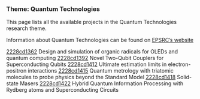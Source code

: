 ### Theme: Quantum Technologies

This page lists all the available projects in the Quantum Technologies research theme.

Information about Quantum Technologies can be found on [EPSRC’s website](https://www.ukri.org/what-we-offer/browse-our-areas-of-investment-and-support/quantum-technologies-theme/)

[2228cd1362](../projects/2228cd1362.md) Design and simulation of organic radicals for OLEDs and quantum computing
[2228cd1392](../projects/2228cd1392.md) Novel Two-Qubit Couplers for Superconducting Qubits
[2228cd1412](../projects/2228cd1412.md) Ultimate estimation limits in electron-positron interactions
[2228cd1415](../projects/2228cd1415.md) Quantum metrology with triatomic molecules to probe physics beyond the Standard Model
[2228cd1418](../projects/2228cd1418.md) Solid-state Masers
[2228cd1422](../projects/2228cd1422.md) Hybrid Quantum Information Processing with Rydberg atoms and Superconducting Circuits

